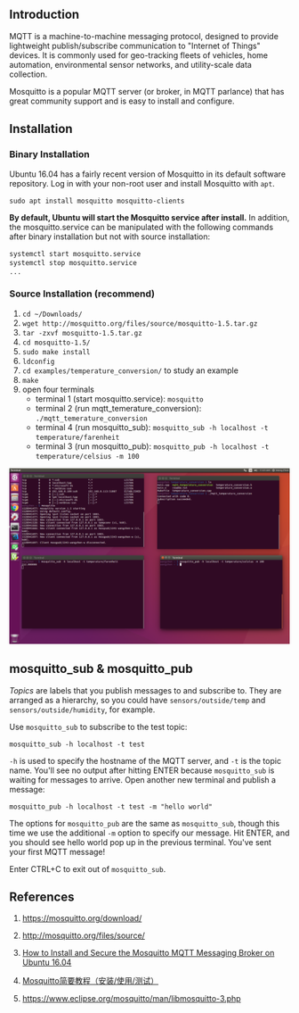 ## Introduction

MQTT is a machine-to-machine messaging protocol, designed to provide lightweight publish/subscribe communication to "Internet of Things" devices. It is commonly used for geo-tracking fleets of vehicles, home automation, environmental sensor networks, and utility-scale data collection.

Mosquitto is a popular MQTT server (or broker, in MQTT parlance) that has great community support and is easy to install and configure.


## Installation

### Binary Installation

Ubuntu 16.04 has a fairly recent version of Mosquitto in its default software repository. Log in with your non-root user and install Mosquitto with `apt`.

```
sudo apt install mosquitto mosquitto-clients
```

**By default, Ubuntu will start the Mosquitto service after install.** In addition, the mosquitto.service can be manipulated with the following commands after binary installation but not with source installation:

```
systemctl start mosquitto.service
systemctl stop mosquitto.service
...
```

### Source Installation (recommend)

1. `cd ~/Downloads/`
2. `wget http://mosquitto.org/files/source/mosquitto-1.5.tar.gz`
3. `tar -zxvf mosquitto-1.5.tar.gz`
4. `cd mosquitto-1.5/`
5. `sudo make install`
6. `ldconfig`
7. `cd examples/temperature_conversion/` to study an example
8. `make`
9. open four terminals
    - terminal 1 (start mosquitto.service): `mosquitto`
    - terminal 2 (run mqtt_temerature_conversion): `./mqtt_temerature_conversion`
    - terminal 4 (run mosquitto_sub): `mosquitto_sub -h localhost -t temperature/farenheit`
    - terminal 3 (run mosquitto_pub): `mosquitto_pub -h localhost -t temperature/celsius -m 100`

![](img/mosquitto/fig1.png?raw=true)

## mosquitto_sub & mosquitto_pub

*Topics* are labels that you publish messages to and subscribe to. They are arranged as a hierarchy, so you could have `sensors/outside/temp` and `sensors/outside/humidity`, for example.

Use `mosquitto_sub` to subscribe to the test topic:

```
mosquitto_sub -h localhost -t test
```

`-h` is used to specify the hostname of the MQTT server, and `-t` is the topic name. You'll see no output after hitting ENTER because `mosquitto_sub` is waiting for messages to arrive. Open another new terminal and publish a message:

```
mosquitto_pub -h localhost -t test -m "hello world"
```

The options for `mosquitto_pub` are the same as `mosquitto_sub`, though this time we use the additional `-m` option to specify our message. Hit ENTER, and you should see hello world pop up in the previous terminal. You've sent your first MQTT message!

Enter CTRL+C to exit out of `mosquitto_sub`.


## References

1. https://mosquitto.org/download/

2. http://mosquitto.org/files/source/

3. [How to Install and Secure the Mosquitto MQTT Messaging Broker on Ubuntu 16.04](https://www.digitalocean.com/community/tutorials/how-to-install-and-secure-the-mosquitto-mqtt-messaging-broker-on-ubuntu-16-04)

4. [Mosquitto简要教程（安装/使用/测试）](https://blog.csdn.net/shagoo/article/details/7910598)

5. https://www.eclipse.org/mosquitto/man/libmosquitto-3.php

